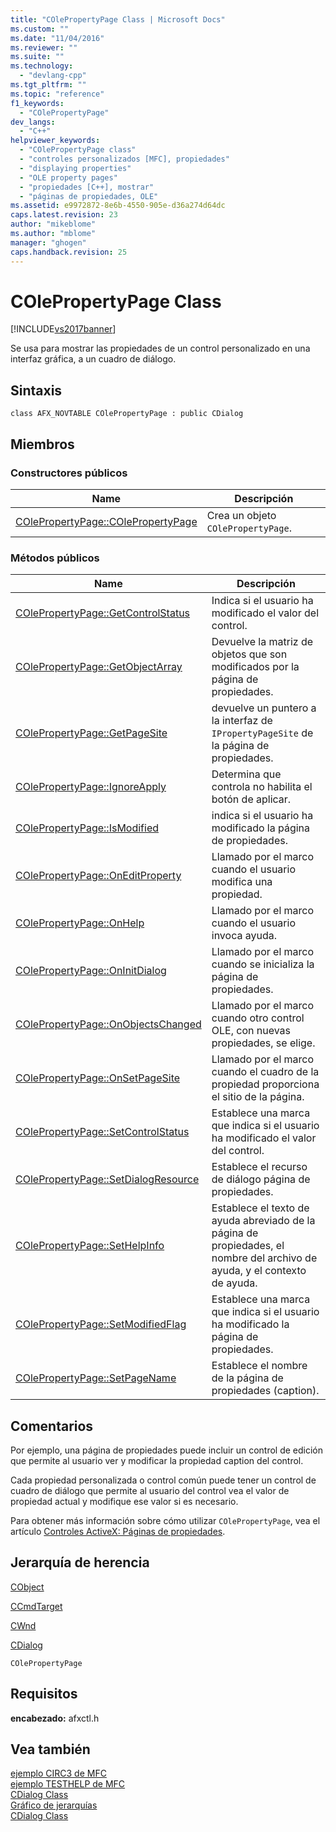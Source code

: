 ```yaml
---
title: "COlePropertyPage Class | Microsoft Docs"
ms.custom: ""
ms.date: "11/04/2016"
ms.reviewer: ""
ms.suite: ""
ms.technology: 
  - "devlang-cpp"
ms.tgt_pltfrm: ""
ms.topic: "reference"
f1_keywords: 
  - "COlePropertyPage"
dev_langs: 
  - "C++"
helpviewer_keywords: 
  - "COlePropertyPage class"
  - "controles personalizados [MFC], propiedades"
  - "displaying properties"
  - "OLE property pages"
  - "propiedades [C++], mostrar"
  - "páginas de propiedades, OLE"
ms.assetid: e9972872-8e6b-4550-905e-d36a274d64dc
caps.latest.revision: 23
author: "mikeblome"
ms.author: "mblome"
manager: "ghogen"
caps.handback.revision: 25
---
```

# COlePropertyPage Class
[!INCLUDE[vs2017banner](../../assembler/inline/includes/vs2017banner.md)]

Se usa para mostrar las propiedades de un control personalizado en una interfaz gráfica, a un cuadro de diálogo.  
  
## Sintaxis  
  
```  
class AFX_NOVTABLE COlePropertyPage : public CDialog  
```  
  
## Miembros  
  
### Constructores públicos  
  
|Name|Descripción|  
|----------|-----------------|  
|[COlePropertyPage::COlePropertyPage](../Topic/COlePropertyPage::COlePropertyPage.md)|Crea un objeto `COlePropertyPage`.|  
  
### Métodos públicos  
  
|Name|Descripción|  
|----------|-----------------|  
|[COlePropertyPage::GetControlStatus](../Topic/COlePropertyPage::GetControlStatus.md)|Indica si el usuario ha modificado el valor del control.|  
|[COlePropertyPage::GetObjectArray](../Topic/COlePropertyPage::GetObjectArray.md)|Devuelve la matriz de objetos que son modificados por la página de propiedades.|  
|[COlePropertyPage::GetPageSite](../Topic/COlePropertyPage::GetPageSite.md)|devuelve un puntero a la interfaz de `IPropertyPageSite` de la página de propiedades.|  
|[COlePropertyPage::IgnoreApply](../Topic/COlePropertyPage::IgnoreApply.md)|Determina que controla no habilita el botón de aplicar.|  
|[COlePropertyPage::IsModified](../Topic/COlePropertyPage::IsModified.md)|indica si el usuario ha modificado la página de propiedades.|  
|[COlePropertyPage::OnEditProperty](../Topic/COlePropertyPage::OnEditProperty.md)|Llamado por el marco cuando el usuario modifica una propiedad.|  
|[COlePropertyPage::OnHelp](../Topic/COlePropertyPage::OnHelp.md)|Llamado por el marco cuando el usuario invoca ayuda.|  
|[COlePropertyPage::OnInitDialog](../Topic/COlePropertyPage::OnInitDialog.md)|Llamado por el marco cuando se inicializa la página de propiedades.|  
|[COlePropertyPage::OnObjectsChanged](../Topic/COlePropertyPage::OnObjectsChanged.md)|Llamado por el marco cuando otro control OLE, con nuevas propiedades, se elige.|  
|[COlePropertyPage::OnSetPageSite](../Topic/COlePropertyPage::OnSetPageSite.md)|Llamado por el marco cuando el cuadro de la propiedad proporciona el sitio de la página.|  
|[COlePropertyPage::SetControlStatus](../Topic/COlePropertyPage::SetControlStatus.md)|Establece una marca que indica si el usuario ha modificado el valor del control.|  
|[COlePropertyPage::SetDialogResource](../Topic/COlePropertyPage::SetDialogResource.md)|Establece el recurso de diálogo página de propiedades.|  
|[COlePropertyPage::SetHelpInfo](../Topic/COlePropertyPage::SetHelpInfo.md)|Establece el texto de ayuda abreviado de la página de propiedades, el nombre del archivo de ayuda, y el contexto de ayuda.|  
|[COlePropertyPage::SetModifiedFlag](../Topic/COlePropertyPage::SetModifiedFlag.md)|Establece una marca que indica si el usuario ha modificado la página de propiedades.|  
|[COlePropertyPage::SetPageName](../Topic/COlePropertyPage::SetPageName.md)|Establece el nombre de la página de propiedades \(caption\).|  
  
## Comentarios  
 Por ejemplo, una página de propiedades puede incluir un control de edición que permite al usuario ver y modificar la propiedad caption del control.  
  
 Cada propiedad personalizada o control común puede tener un control de cuadro de diálogo que permite al usuario del control vea el valor de propiedad actual y modifique ese valor si es necesario.  
  
 Para obtener más información sobre cómo utilizar `COlePropertyPage`, vea el artículo [Controles ActiveX: Páginas de propiedades](../../mfc/mfc-activex-controls-property-pages.md).  
  
## Jerarquía de herencia  
 [CObject](../../mfc/reference/cobject-class.md)  
  
 [CCmdTarget](../../mfc/reference/ccmdtarget-class.md)  
  
 [CWnd](../../mfc/reference/cwnd-class.md)  
  
 [CDialog](../../mfc/reference/cdialog-class.md)  
  
 `COlePropertyPage`  
  
## Requisitos  
 **encabezado:** afxctl.h  
  
## Vea también  
 [ejemplo CIRC3 de MFC](../../top/visual-cpp-samples.md)   
 [ejemplo TESTHELP de MFC](../../top/visual-cpp-samples.md)   
 [CDialog Class](../../mfc/reference/cdialog-class.md)   
 [Gráfico de jerarquías](../../mfc/hierarchy-chart.md)   
 [CDialog Class](../../mfc/reference/cdialog-class.md)